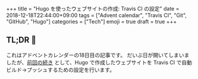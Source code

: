 +++
title = "Hugo を使ったウェブサイトの作成: Travis CI の設定"
date  = 2018-12-18T22:44:00+09:00
tags  = ["Advent calendar", "Travis CI", "Git", "GitHub", "Hugo"]
categories  = ["Tech"]
emoji = true
draft = true
+++

## TL;DR :christmas_tree:

これはアドベントカレンダーの18日目の記事です。
だいぶ日が開いてしまいましたが、[前回の続き](/blog/16/) として、Hugo で作成したウェブサイトを Travis CI で自動ビルド→プッシュするための設定を行います。